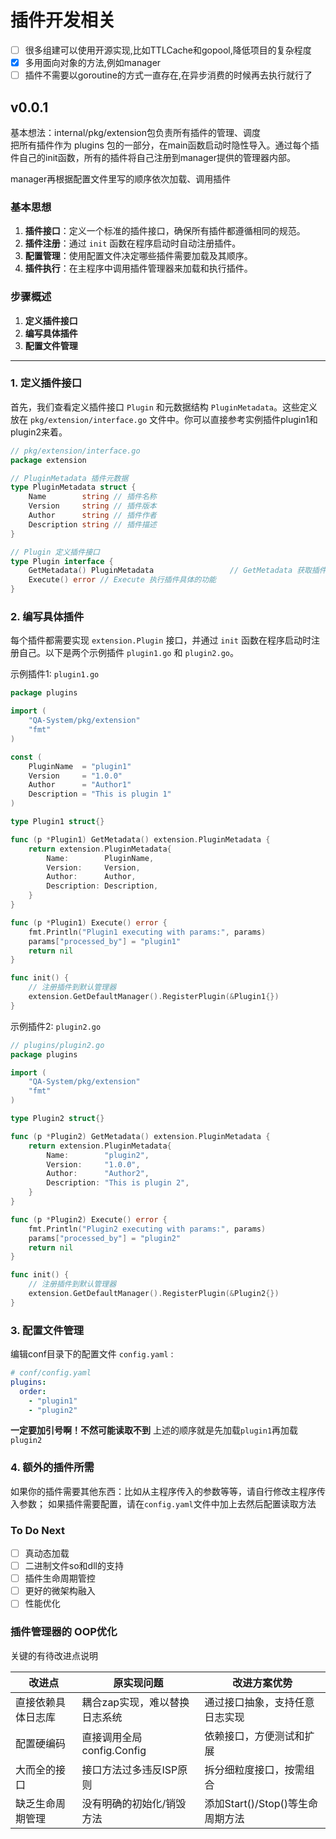 # 插件开发相关

- [ ] 很多组建可以使用开源实现,比如TTLCache和gopool,降低项目的复杂程度
- [x] 多用面向对象的方法,例如manager
- [ ] 插件不需要以goroutine的方式一直存在,在异步消费的时候再去执行就行了

## v0.0.1  

基本想法：internal/pkg/extension包负责所有插件的管理、调度  
把所有插件作为 plugins 包的一部分，在main函数启动时隐性导入。通过每个插件自己的init函数，所有的插件将自己注册到manager提供的管理器内部。

manager再根据配置文件里写的顺序依次加载、调用插件

### 基本思想

1. **插件接口**：定义一个标准的插件接口，确保所有插件都遵循相同的规范。
2. **插件注册**：通过 `init` 函数在程序启动时自动注册插件。
3. **配置管理**：使用配置文件决定哪些插件需要加载及其顺序。
4. **插件执行**：在主程序中调用插件管理器来加载和执行插件。

### 步骤概述

1. **定义插件接口**
2. **编写具体插件**
3. **配置文件管理**

---

### 1. 定义插件接口

首先，我们查看定义插件接口 `Plugin` 和元数据结构 `PluginMetadata`。这些定义放在 `pkg/extension/interface.go` 文件中。你可以直接参考实例插件plugin1和plugin2来着。

```go
// pkg/extension/interface.go
package extension

// PluginMetadata 插件元数据
type PluginMetadata struct {
    Name        string // 插件名称
    Version     string // 插件版本
    Author      string // 插件作者
    Description string // 插件描述
}

// Plugin 定义插件接口
type Plugin interface {
    GetMetadata() PluginMetadata                 // GetMetadata 获取插件元数据
    Execute() error // Execute 执行插件具体的功能
}
```

### 2. 编写具体插件

每个插件都需要实现 `extension.Plugin` 接口，并通过 `init` 函数在程序启动时注册自己。以下是两个示例插件 `plugin1.go` 和 `plugin2.go`。

示例插件1: `plugin1.go`

```go
package plugins

import (
    "QA-System/pkg/extension"
    "fmt"
)

const (
    PluginName  = "plugin1"
    Version     = "1.0.0"
    Author      = "Author1"
    Description = "This is plugin 1"
)

type Plugin1 struct{}

func (p *Plugin1) GetMetadata() extension.PluginMetadata {
    return extension.PluginMetadata{
        Name:        PluginName,
        Version:     Version,
        Author:      Author,
        Description: Description,
    }
}

func (p *Plugin1) Execute() error {
    fmt.Println("Plugin1 executing with params:", params)
    params["processed_by"] = "plugin1"
    return nil
}

func init() {
    // 注册插件到默认管理器
    extension.GetDefaultManager().RegisterPlugin(&Plugin1{})
}
```

示例插件2: `plugin2.go`

```go
// plugins/plugin2.go
package plugins

import (
    "QA-System/pkg/extension"
    "fmt"
)

type Plugin2 struct{}

func (p *Plugin2) GetMetadata() extension.PluginMetadata {
    return extension.PluginMetadata{
        Name:        "plugin2",
        Version:     "1.0.0",
        Author:      "Author2",
        Description: "This is plugin 2",
    }
}

func (p *Plugin2) Execute() error {
    fmt.Println("Plugin2 executing with params:", params)
    params["processed_by"] = "plugin2"
    return nil
}

func init() {
    // 注册插件到默认管理器
    extension.GetDefaultManager().RegisterPlugin(&Plugin2{})
}
```

### 3. 配置文件管理

编辑conf目录下的配置文件 `config.yaml` :

```yaml
# conf/config.yaml
plugins:
  order:
    - "plugin1"
    - "plugin2"
```

**一定要加引号啊！不然可能读取不到** 
上述的顺序就是先加载```plugin1```再加载```plugin2```

### 4. 额外的插件所需

如果你的插件需要其他东西：比如从主程序传入的参数等等，请自行修改主程序传入参数；
如果插件需要配置，请在```config.yaml```文件中加上去然后配置读取方法

### To Do Next

- [ ] 真动态加载
- [ ] 二进制文件so和dll的支持
- [ ] 插件生命周期管控
- [ ] 更好的微架构融入
- [ ] 性能优化

### 插件管理器的 OOP优化

关键的有待改进点说明

|改进点|原实现问题|改进方案优势
|----|----|----|
|直接依赖具体日志库|耦合zap实现，难以替换日志系统|通过接口抽象，支持任意日志实现|
|配置硬编码|直接调用全局config.Config|依赖接口，方便测试和扩展|
|大而全的接口|接口方法过多违反ISP原则|拆分细粒度接口，按需组合|
|缺乏生命周期管理|没有明确的初始化/销毁方法|添加Start()/Stop()等生命周期方法|